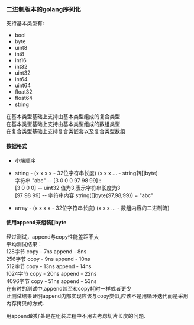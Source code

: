 ### 二进制版本的golang序列化

支持基本类型有: 
- bool
- byte
- uint8
- int8
- int16
- int32
- uint32
- int64
- uint64
- float32
- float64
- string  

在基本类型基础上支持由基本类型组成的复合类型  
在基本类型基础上支持由基本类型组成的数组类型  
在复合类型基础上支持复合类嵌套以及复合类型数组

#### 数据格式
- 小端顺序
- string - (x x x x - 32位字符串长度) (x x x ... - string转[]byte)  
  字符串 "abc" -- [3 0 0 0 97 98 99] :  
  [3 0 0 0] -- uint32 值为3,表示字符串长度为3  
  [97 98 99] -- 字符串内容 string([]byte{97,98,99}) = "abc"
  
- array - (x x x x - 32位字符串长度) (x x x ... - 数组内容的二进制流) 

#### 使用append来组装[]byte
经过测试，append与copy性能差距不大  
平均测试结果：  
128字节 copy - 7ns append - 8ns  
256字节 copy - 9ns append - 10ns  
512字节 copy - 13ns append - 14ns  
1024字节 copy - 20ns append - 22ns  
4096字节 copy - 51ns append - 53ns  
在有时的测试中,append甚至和copy耗时一样或者更少  
此测试结果证明append内部实现应该与copy类似,应该不是用循环迭代而是采用内存拷贝的方式.  

用append的好处是在组装过程中不用去考虑切片长度的问题.
